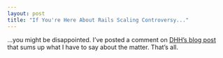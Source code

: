 ```yaml
---
layout: post
title: "If You're Here About Rails Scaling Controversy..."
---
```





…you might be disappointed. I’ve posted a comment on [DHH’s blog post](http://www.loudthinking.com/arc/000608.html) that sums up what I have to say about the matter. That’s all.
